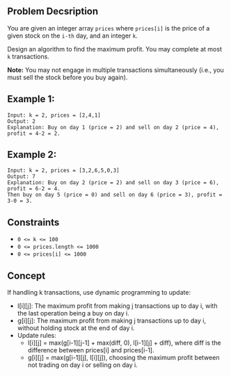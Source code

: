 ## Problem Decsription

You are given an integer array `prices` where `prices[i]` is the price of a given stock on the `i-th` day, and an integer `k`.

Design an algorithm to find the maximum profit. You may complete at most `k` transactions.

**Note:** You may not engage in multiple transactions simultaneously (i.e., you must sell the stock before you buy again).

## Example 1:
```plaintext
Input: k = 2, prices = [2,4,1]
Output: 2
Explanation: Buy on day 1 (price = 2) and sell on day 2 (price = 4), profit = 4-2 = 2.
```

## Example 2:
```plaintext
Input: k = 2, prices = [3,2,6,5,0,3]
Output: 7
Explanation: Buy on day 2 (price = 2) and sell on day 3 (price = 6), profit = 6-2 = 4.
Then buy on day 5 (price = 0) and sell on day 6 (price = 3), profit = 3-0 = 3.
```

## Constraints

- `0 <= k <= 100`
- `0 <= prices.length <= 1000`
- `0 <= prices[i] <= 1000`

## Concept
If handling k transactions, use dynamic programming to update:
 - l[i][j]: The maximum profit from making j transactions up to day i, with the last operation being a buy on day i.
 - g[i][j]: The maximum profit from making j transactions up to day i, without holding stock at the end of day i.
 - Update rules:
    * l[i][j] = max(g[i-1][j-1] + max(diff, 0), l[i-1][j] + diff), where diff is the difference between prices[i] and prices[i-1].
    * g[i][j] = max(g[i-1][j], l[i][j]), choosing the maximum profit between not trading on day i or selling on day i.
